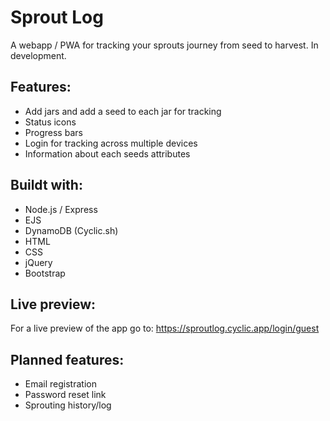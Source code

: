 ﻿# Sprout Log

A webapp / PWA for tracking your sprouts journey from seed to harvest. In development.

## Features:

- Add jars and add a seed to each jar for tracking
- Status icons
- Progress bars
- Login for tracking across multiple devices
- Information about each seeds attributes

## Buildt with:

- Node.js / Express
- EJS
- DynamoDB (Cyclic.sh)
- HTML
- CSS
- jQuery
- Bootstrap

## Live preview:

For a live preview of the app go to:
https://sproutlog.cyclic.app/login/guest

## Planned features:

- Email registration
- Password reset link
- Sprouting history/log
